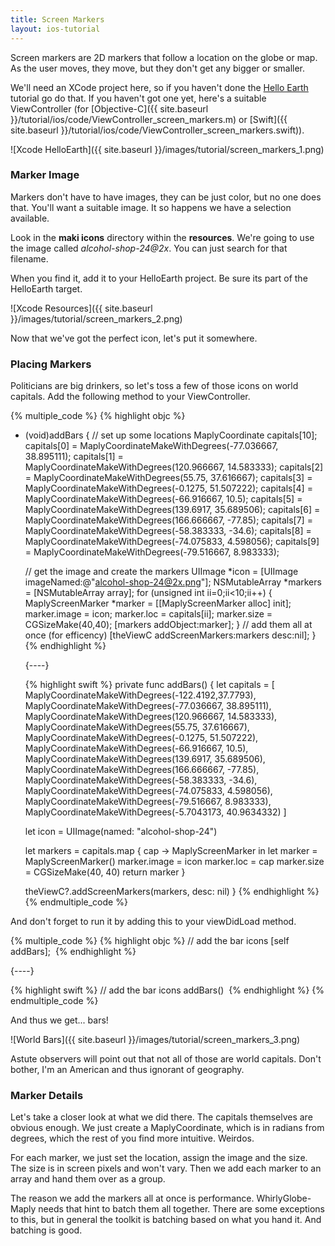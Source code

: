 ```yaml
---
title: Screen Markers
layout: ios-tutorial
---
```


Screen markers are 2D markers that follow a location on the globe or map.  As the user moves, they move, but they don't get any bigger or smaller.

We'll need an XCode project here, so if you haven't done the [Hello Earth](hello_earth.html) tutorial go do that.  If you haven't got one yet, here's a suitable ViewController (for [Objective-C]({{ site.baseurl }}/tutorial/ios/code/ViewController_screen_markers.m) or [Swift]({{ site.baseurl }}/tutorial/ios/code/ViewController_screen_markers.swift)).

![Xcode HelloEarth]({{ site.baseurl }}/images/tutorial/screen_markers_1.png)

### Marker Image

Markers don't have to have images, they can be just color, but no one does that.  You'll want a suitable image.  It so happens we have a selection available.

Look in the **maki icons** directory within the **resources**.  We're going to use the image called *alcohol-shop-24@2x*.  You can just search for that filename.

When you find it, add it to your HelloEarth project.  Be sure its part of the HelloEarth target.

![Xcode Resources]({{ site.baseurl }}/images/tutorial/screen_markers_2.png)

Now that we've got the perfect icon, let's put it somewhere.

### Placing Markers

Politicians are big drinkers, so let's toss a few of those icons on world capitals.  Add the following method to your ViewController.

{% multiple_code %}
  {% highlight objc %}
- (void)addBars
{
    // set up some locations
    MaplyCoordinate capitals[10];
    capitals[0] = MaplyCoordinateMakeWithDegrees(-77.036667, 38.895111);
    capitals[1] = MaplyCoordinateMakeWithDegrees(120.966667, 14.583333);
    capitals[2] = MaplyCoordinateMakeWithDegrees(55.75, 37.616667);
    capitals[3] = MaplyCoordinateMakeWithDegrees(-0.1275, 51.507222);
    capitals[4] = MaplyCoordinateMakeWithDegrees(-66.916667, 10.5);
    capitals[5] = MaplyCoordinateMakeWithDegrees(139.6917, 35.689506);
    capitals[6] = MaplyCoordinateMakeWithDegrees(166.666667, -77.85);
    capitals[7] = MaplyCoordinateMakeWithDegrees(-58.383333, -34.6);
    capitals[8] = MaplyCoordinateMakeWithDegrees(-74.075833, 4.598056);
    capitals[9] = MaplyCoordinateMakeWithDegrees(-79.516667, 8.983333);

    // get the image and create the markers
    UIImage *icon = [UIImage imageNamed:@"alcohol-shop-24@2x.png"];
    NSMutableArray *markers = [NSMutableArray array];
    for (unsigned int ii=0;ii<10;ii++)
    {
        MaplyScreenMarker *marker = [[MaplyScreenMarker alloc] init];
        marker.image = icon;
        marker.loc = capitals[ii];
        marker.size = CGSizeMake(40,40);
        [markers addObject:marker];
    }
    // add them all at once (for efficency)
    [theViewC addScreenMarkers:markers desc:nil];
}
  {% endhighlight %}

  {----}

  {% highlight swift %}
private func addBars() {
    let capitals = [
        MaplyCoordinateMakeWithDegrees(-122.4192,37.7793),
        MaplyCoordinateMakeWithDegrees(-77.036667, 38.895111),
        MaplyCoordinateMakeWithDegrees(120.966667, 14.583333),
        MaplyCoordinateMakeWithDegrees(55.75, 37.616667),
        MaplyCoordinateMakeWithDegrees(-0.1275, 51.507222),
        MaplyCoordinateMakeWithDegrees(-66.916667, 10.5),
        MaplyCoordinateMakeWithDegrees(139.6917, 35.689506),
        MaplyCoordinateMakeWithDegrees(166.666667, -77.85),
        MaplyCoordinateMakeWithDegrees(-58.383333, -34.6),
        MaplyCoordinateMakeWithDegrees(-74.075833, 4.598056),
        MaplyCoordinateMakeWithDegrees(-79.516667, 8.983333),
        MaplyCoordinateMakeWithDegrees(-5.7043173, 40.9634332)
    ]

    let icon = UIImage(named: "alcohol-shop-24")

    let markers = capitals.map { cap -> MaplyScreenMarker in
        let marker = MaplyScreenMarker()
        marker.image = icon
        marker.loc = cap
        marker.size = CGSizeMake(40, 40)
        return marker
    }

    theViewC?.addScreenMarkers(markers, desc: nil)
}
  {% endhighlight %}
{% endmultiple_code %}


And don't forget to run it by adding this to your viewDidLoad method.

{% multiple_code %}
  {% highlight objc %}
// add the bar icons
[self addBars];
­  {% endhighlight %}

  {----}

  {% highlight swift %}
// add the bar icons
addBars()
­  {% endhighlight %}
{% endmultiple_code %}


And thus we get... bars!

![World Bars]({{ site.baseurl }}/images/tutorial/screen_markers_3.png)

Astute observers will point out that not all of those are world capitals.  Don't bother, I'm an American and thus ignorant of geography.

### Marker Details

Let's take a closer look at what we did there.  The capitals themselves are obvious enough.  We just create a MaplyCoordinate, which is in radians from degrees, which the rest of you find more intuitive.  Weirdos.

For each marker, we just set the location, assign the image and the size.  The size is in screen pixels and won't vary.  Then we add each marker to an array and hand them over as a group.

The reason we add the markers all at once is performance.  WhirlyGlobe-Maply needs that hint to batch them all together.  There are some exceptions to this, but in general the toolkit is batching based on what you hand it.  And batching is good.
